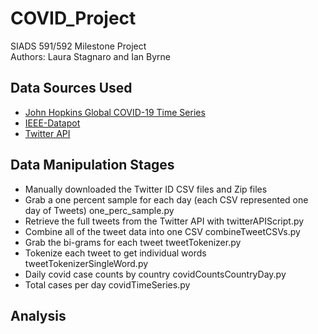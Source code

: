 # COVID_Project

SIADS 591/592 Milestone Project  
Authors: Laura Stagnaro and Ian Byrne

## Data Sources Used
- [John Hopkins Global COVID-19 Time Series](https://github.com/CSSEGISandData/COVID-19/tree/master/csse_covid_19_data/csse_covid_19_time_series)
- [IEEE-Datapot](https://ieee-dataport.org/open-access/coronavirus-covid-19-tweets-dataset)
- [Twitter API](www.twitter.com)

## Data Manipulation Stages
- Manually downloaded the Twitter ID CSV files and Zip files
- Grab a one percent sample for each day (each CSV represented one day of Tweets) one_perc_sample.py
- Retrieve the full tweets from the Twitter API with twitterAPIScript.py
- Combine all of the tweet data into one CSV combineTweetCSVs.py
- Grab the bi-grams for each tweet tweetTokenizer.py
- Tokenize each tweet to get individual words tweetTokenizerSingleWord.py
- Daily covid case counts by country covidCountsCountryDay.py
- Total cases per day covidTimeSeries.py

## Analysis

